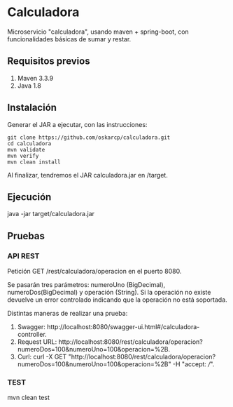 # Calculadora
Microservicio "calculadora", usando maven + spring-boot, con funcionalidades básicas de sumar y restar.


## Requisitos previos
1. Maven 3.3.9
2. Java 1.8

## Instalación

Generar el JAR a ejecutar, con las instrucciones: 
```
git clone https://github.com/oskarcp/calculadora.git
cd calculadora
mvn validate
mvn verify
mvn clean install
```
Al finalizar, tendremos el JAR calculadora.jar  en /target.

## Ejecución

java -jar target/calculadora.jar

## Pruebas

### API REST
Petición GET /rest/calculadora/operacion en el puerto 8080.

Se pasarán tres parámetros: numeroUno (BigDecimal), numeroDos(BigDecimal) y operación (String).
Si la operación no existe devuelve un error controlado indicando que la operación no está soportada.


Distintas maneras de realizar una prueba: 
1. Swagger: http://localhost:8080/swagger-ui.html#/calculadora-controller.
2. Request URL: http://localhost:8080/rest/calculadora/operacion?numeroDos=100&numeroUno=100&operacion=%2B.
3. Curl: curl -X GET "http://localhost:8080/rest/calculadora/operacion?numeroDos=100&numeroUno=100&operacion=%2B" -H "accept: */*".


### TEST

mvn clean test







